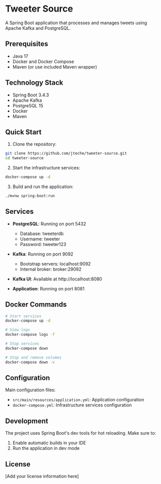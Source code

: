 # Tweeter Source

A Spring Boot application that processes and manages tweets using Apache Kafka and PostgreSQL.

## Prerequisites

- Java 17
- Docker and Docker Compose
- Maven (or use included Maven wrapper)

## Technology Stack

- Spring Boot 3.4.3
- Apache Kafka
- PostgreSQL 15
- Docker
- Maven

## Quick Start

1. Clone the repository:
```bash
git clone https://github.com/jteche/tweeter-source.git
cd tweeter-source
```

2. Start the infrastructure services:
```bash
docker-compose up -d
```

3. Build and run the application:
```bash
./mvnw spring-boot:run
```

## Services

- **PostgreSQL**: Running on port 5432
  - Database: tweeterdb
  - Username: tweeter
  - Password: tweeter123

- **Kafka**: Running on port 9092
  - Bootstrap servers: localhost:9092
  - Internal broker: broker:29092

- **Kafka UI**: Available at http://localhost:8080

- **Application**: Running on port 8081

## Docker Commands

```bash
# Start services
docker-compose up -d

# View logs
docker-compose logs -f

# Stop services
docker-compose down

# Stop and remove volumes
docker-compose down -v
```

## Configuration

Main configuration files:
- `src/main/resources/application.yml`: Application configuration
- `docker-compose.yml`: Infrastructure services configuration

## Development

The project uses Spring Boot's dev tools for hot reloading. Make sure to:
1. Enable automatic builds in your IDE
2. Run the application in dev mode

## License

[Add your license information here]